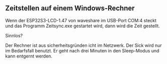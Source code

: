 ## Zeitstellen auf einem Windows-Rechner


Wenn der ESP32S3-LCD-1.47 von waveshare im USB-Port COM:4 steckt und das Programm Zeitsync.exe gestartet wird, dann wird die Zeit gestellt.

Sinnlos?

Der Rechner ist aus sicherheitsgründen icht im Netzwerk.
Der Sick wird nur im Bedarfsfall benutzt.
Er geht nach drei Minuten in den Sleep-Modus und kann entgernt werden.

